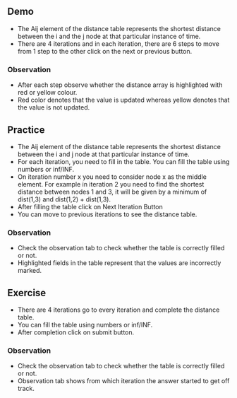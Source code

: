 ## Demo
* The Aij element of the distance table represents the shortest distance between the i and the j node at that particular instance of time.
* There are 4 iterations and in each iteration, there are 6 steps to move from 1 step to the other click on the next or previous button.

### Observation
* After each step observe whether the distance array is highlighted with red or yellow colour.
* Red color denotes that the value is updated whereas yellow denotes that the value is not updated.

## Practice
* The Aij element of the distance table represents the shortest distance between the i and j node at that particular instance of time.
* For each iteration, you need to fill in the table. You can fill the table using numbers or inf/INF.
* On iteration number x you need to consider node x as the middle element. For example in iteration 2 you need to find the shortest distance between nodes 1 and 3, it will be given by a minimum of dist(1,3) and dist(1,2) + dist(1,3).
* After filling the table click on Next Iteration Button
* You can move to previous iterations to see the distance table.

### Observation
* Check the observation tab to check whether the table is correctly filled or not.
* Highlighted fields in the table represent that the values are incorrectly marked.

## Exercise
* There are 4 iterations go to every iteration and complete the distance table.
* You can fill the table using numbers or inf/INF.
* After completion click on submit button.

### Observation
* Check the observation tab to check whether the table is correctly filled or not.
* Observation tab shows from which iteration the answer started to get off track.
